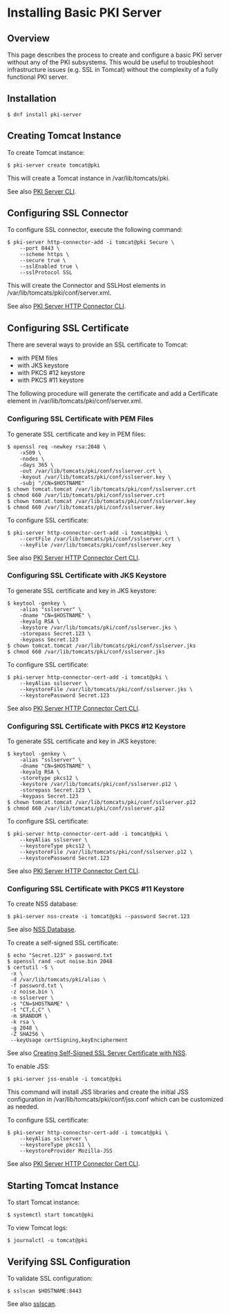 # Installing Basic PKI Server

## Overview

This page describes the process to create and configure a basic PKI server without any of the PKI subsystems.
This would be useful to troubleshoot infrastructure issues (e.g. SSL in Tomcat) without the complexity of a fully functional PKI server.

## Installation

```
$ dnf install pki-server
```

## Creating Tomcat Instance

To create Tomcat instance:

```
$ pki-server create tomcat@pki
```

This will create a Tomcat instance in /var/lib/tomcats/pki.

See also [PKI Server CLI](https://www.dogtagpki.org/wiki/PKI_Server_CLI).

## Configuring SSL Connector

To configure SSL connector, execute the following command:

```
$ pki-server http-connector-add -i tomcat@pki Secure \
    --port 8443 \
    --scheme https \
    --secure true \
    --sslEnabled true \
    --sslProtocol SSL
```

This will create the Connector and SSLHost elements in /var/lib/tomcats/pki/conf/server.xml.

See also [PKI Server HTTP Connector CLI](https://www.dogtagpki.org/wiki/PKI_Server_HTTP_Connector_CLI).

## Configuring SSL Certificate

There are several ways to provide an SSL certificate to Tomcat:

 - with PEM files
 - with JKS keystore
 - with PKCS \#12 keystore
 - with PKCS \#11 keystore

The following procedure will generate the certificate and add a Certificate element in /var/lib/tomcats/pki/conf/server.xml.

### Configuring SSL Certificate with PEM Files

To generate SSL certificate and key in PEM files:

```
$ openssl req -newkey rsa:2048 \
    -x509 \
    -nodes \
    -days 365 \
    -out /var/lib/tomcats/pki/conf/sslserver.crt \
    -keyout /var/lib/tomcats/pki/conf/sslserver.key \
    -subj "/CN=$HOSTNAME"
$ chown tomcat.tomcat /var/lib/tomcats/pki/conf/sslserver.crt
$ chmod 660 /var/lib/tomcats/pki/conf/sslserver.crt
$ chown tomcat.tomcat /var/lib/tomcats/pki/conf/sslserver.key
$ chmod 660 /var/lib/tomcats/pki/conf/sslserver.key
```

To configure SSL certificate:

```
$ pki-server http-connector-cert-add -i tomcat@pki \
    --certFile /var/lib/tomcats/pki/conf/sslserver.crt \
    --keyFile /var/lib/tomcats/pki/conf/sslserver.key
```

See also [PKI Server HTTP Connector Cert CLI](https://www.dogtagpki.org/wiki/PKI_Server_HTTP_Connector_Cert_CLI).

### Configuring SSL Certificate with JKS Keystore

To generate SSL certificate and key in JKS keystore:

```
$ keytool -genkey \
    -alias "sslserver" \
    -dname "CN=$HOSTNAME" \
    -keyalg RSA \
    -keystore /var/lib/tomcats/pki/conf/sslserver.jks \
    -storepass Secret.123 \
    -keypass Secret.123
$ chown tomcat.tomcat /var/lib/tomcats/pki/conf/sslserver.jks
$ chmod 660 /var/lib/tomcats/pki/conf/sslserver.jks
```

To configure SSL certificate:

```
$ pki-server http-connector-cert-add -i tomcat@pki \
    --keyAlias sslserver \
    --keystoreFile /var/lib/tomcats/pki/conf/sslserver.jks \
    --keystorePassword Secret.123
```

See also [PKI Server HTTP Connector Cert CLI](https://www.dogtagpki.org/wiki/PKI_Server_HTTP_Connector_Cert_CLI).

### Configuring SSL Certificate with PKCS \#12 Keystore

To generate SSL certificate and key in JKS keystore:

```
$ keytool -genkey \
    -alias "sslserver" \
    -dname "CN=$HOSTNAME" \
    -keyalg RSA \
    -storetype pkcs12 \
    -keystore /var/lib/tomcats/pki/conf/sslserver.p12 \
    -storepass Secret.123 \
    -keypass Secret.123
$ chown tomcat.tomcat /var/lib/tomcats/pki/conf/sslserver.p12
$ chmod 660 /var/lib/tomcats/pki/conf/sslserver.p12
```

To configure SSL certificate:

```
$ pki-server http-connector-cert-add -i tomcat@pki \
    --keyAlias sslserver \
    --keystoreType pkcs12 \
    --keystoreFile /var/lib/tomcats/pki/conf/sslserver.p12 \
    --keystorePassword Secret.123
```

See also [PKI Server HTTP Connector Cert CLI](https://www.dogtagpki.org/wiki/PKI_Server_HTTP_Connector_Cert_CLI).

### Configuring SSL Certificate with PKCS \#11 Keystore

To create NSS database:

```
$ pki-server nss-create -i tomcat@pki --password Secret.123
```

See also [NSS Database](https://www.dogtagpki.org/wiki/NSS_Database).

To create a self-signed SSL certificate:

```
$ echo "Secret.123" > password.txt
$ openssl rand -out noise.bin 2048
$ certutil -S \
 -x \
 -d /var/lib/tomcats/pki/alias \
 -f password.txt \
 -z noise.bin \
 -n sslserver \
 -s "CN=$HOSTNAME" \
 -t "CT,C,C" \
 -m $RANDOM \
 -k rsa \
 -g 2048 \
 -Z SHA256 \
 --keyUsage certSigning,keyEncipherment
```

See also [Creating Self-Signed SSL Server Certificate with NSS](https://www.dogtagpki.org/wiki/Creating_Self-Signed_SSL_Server_Certificate_with_NSS).

To enable JSS:

```
$ pki-server jss-enable -i tomcat@pki
```

This command will install JSS libraries and create the initial JSS configuration
in /var/lib/tomcats/pki/conf/jss.conf which can be customized as needed.

To configure SSL certificate:

```
$ pki-server http-connector-cert-add -i tomcat@pki \
    --keyAlias sslserver \
    --keystoreType pkcs11 \
    --keystoreProvider Mozilla-JSS
```

See also [PKI Server HTTP Connector Cert CLI](https://www.dogtagpki.org/wiki/PKI_Server_HTTP_Connector_Cert_CLI).

## Starting Tomcat Instance

To start Tomcat instance:

```
$ systemctl start tomcat@pki
```

To view Tomcat logs:

```
$ journalctl -u tomcat@pki
```

## Verifying SSL Configuration

To validate SSL configuration:

```
$ sslscan $HOSTNAME:8443
```

See also [sslscan](https://www.dogtagpki.org/wiki/Sslscan).
